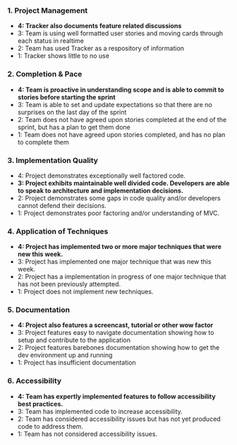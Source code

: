 ### 1. Project Management

*   **4: Tracker also documents feature related discussions**
*   3: Team is using well formatted user stories and moving cards through each status in realtime
*   2: Team has used Tracker as a respository of information
*   1: Tracker shows little to no use

### 2. Completion & Pace

*   **4: Team is proactive in understanding scope and is able to commit to stories before starting the sprint**
*   3: Team is able to set and update expectations so that there are no surprises on the last day of the sprint
*   2: Team does not have agreed upon stories completed at the end of the sprint, but has a plan to get them done
*   1: Team does not have agreed upon stories completed, and has no plan to complete them

### 3. Implementation Quality

*   4: Project demonstrates exceptionally well factored code.
*   **3: Project exhibits maintainable well divided code. Developers are able to speak to architecture and implementation decisions.**
*   2: Project demonstrates some gaps in code quality and/or developers cannot defend their decisions.
*   1: Project demonstrates poor factoring and/or understanding of MVC.

### 4. Application of Techniques

*   **4: Project has implemented two or more major techniques that were new this week.**
*   3: Project has implemented one major technique that was new this week.
*   2: Project has a implementation in progress of one major technique that has not been previously attempted.
*   1: Project does not implement new techniques.

### 5. Documentation

*   **4: Project also features a screencast, tutorial or other wow factor**
*   3: Project features easy to navigate documentation showing how to setup and contribute to the application
*   2: Project features barebones documentation showing how to get the dev environment up and running
*   1: Project has insufficient documentation

### 6. Accessibility

*   **4: Team has expertly implemented features to follow accessibility best practices.**
*   3: Team has implemented code to increase accessibility.
*   2: Team has considered accessibility issues but has not yet produced code to address them.
*   1: Team has not considered accessibility issues.

